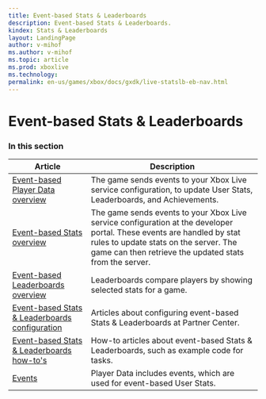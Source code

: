 ```yaml
---
title: Event-based Stats & Leaderboards
description: Event-based Stats & Leaderboards.
kindex: Stats & Leaderboards
layout: LandingPage
author: v-mihof
ms.author: v-mihof
ms.topic: article
ms.prod: xboxlive
ms.technology: 
permalink: en-us/games/xbox/docs/gxdk/live-statslb-eb-nav.html
---
```


# Event-based Stats & Leaderboards


### In this section

| Article | Description |
|---------|-------------|
| [Event-based Player Data overview](live-how-data-platform-works.md) | The game sends events to your Xbox Live service configuration, to update User Stats, Leaderboards, and Achievements. |
| [Event-based Stats overview](live-stats-eb-overview.md) | The game sends events to your Xbox Live service configuration at the developer portal. These events are handled by stat rules to update stats on the server. The game can then retrieve the updated stats from the server. |
| [Event-based Leaderboards overview](live-leaderboards-eb-overview.md) | Leaderboards compare players by showing selected stats for a game. |
| [Event-based Stats & Leaderboards configuration](config/live-statslb-eb-config-nav.md) | Articles about configuring event-based Stats & Leaderboards at Partner Center. |
| [Event-based Stats & Leaderboards how-to's](how-to/live-statslb-eb-howto-nav.md) | How-to articles about event-based Stats & Leaderboards, such as example code for tasks. |
| [Events](events/live-events-nav.md) | Player Data includes events, which are used for event-based User Stats. |
